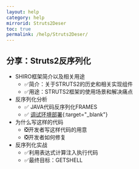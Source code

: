 ```yaml
---
layout: help
category: help
mirrorid: Struts2Deser
toc: true
permalink: /help/Struts2Deser/
---
```


## 分享：Struts2反序列化

* SHIRO框架简介以及相关用途
    - ✅简介：关于STRUTS2的历史和相关实现组件
    - ✅用途：STRUTS2框架的使用场景和解决痛点
* 反序列化分析
    - ✅ JAVA代码反序列化FRAMES
    - ✅ [调试环境部署](/help/Dynamic-analysis-of-java-framework-code/){:target="_blank"}
* 为什么写这样的代码
    - ❎开发者写这样代码的用意
    - ❎开发者如何修复
* 反序列化实战
    - ✅利用表达式计算注入执行代码
    - ✅最终目标：GETSHELL
